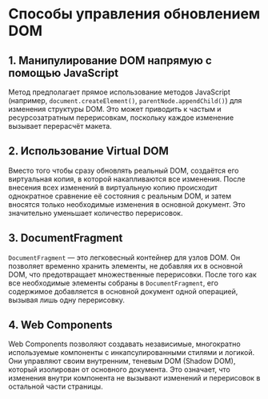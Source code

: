 # Способы управления обновлением DOM

## 1. Манипулирование DOM напрямую с помощью JavaScript
Метод предполагает прямое использование методов JavaScript (например, `document.createElement()`, `parentNode.appendChild()`) для изменения структуры DOM. Это может приводить к частым и ресурсозатратным перерисовкам, поскольку каждое изменение вызывает перерасчёт макета.

## 2. Использование Virtual DOM
Вместо того чтобы сразу обновлять реальный DOM, создаётся его виртуальная копия, в которой накапливаются все изменения. После внесения всех изменений в виртуальную копию происходит однократное сравнение её состояния с реальным DOM, и затем вносятся только необходимые изменения в основной документ. Это значительно уменьшает количество перерисовок.

## 3. DocumentFragment
`DocumentFragment` — это легковесный контейнер для узлов DOM. Он позволяет временно хранить элементы, не добавляя их в основной DOM, что предотвращает множественные перерисовки. После того как все необходимые элементы собраны в `DocumentFragment`, его содержимое добавляется в основной документ одной операцией, вызывая лишь одну перерисовку.

## 4. Web Components
Web Components позволяют создавать независимые, многократно используемые компоненты с инкапсулированными стилями и логикой. Они управляют своим внутренним, теневым DOM (Shadow DOM), который изолирован от основного документа. Это означает, что изменения внутри компонента не вызывают изменений и перерисовок в остальной части страницы.
